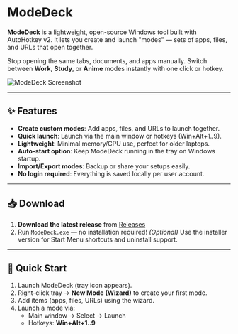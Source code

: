 # ModeDeck

**ModeDeck** is a lightweight, open-source Windows tool built with AutoHotkey v2. It lets you create and launch "modes" — sets of apps, files, and URLs that open together.

Stop opening the same tabs, documents, and apps manually. Switch between **Work**, **Study**, or **Anime** modes instantly with one click or hotkey.

![ModeDeck Screenshot](assets/screenshot.png) <!-- Add screenshot later -->

---

## ✨ Features

- **Create custom modes**: Add apps, files, and URLs to launch together.
- **Quick launch**: Launch via the main window or hotkeys (Win+Alt+1..9).
- **Lightweight**: Minimal memory/CPU use, perfect for older laptops.
- **Auto-start option**: Keep ModeDeck running in the tray on Windows startup.
- **Import/Export modes**: Backup or share your setups easily.
- **No login required**: Everything is saved locally per user account.

---

## 📥 Download

1. **Download the latest release** from [Releases](https://github.com/Aphene101/ModeDeck/releases)
2. Run `ModeDeck.exe` — no installation required!
   _(Optional)_ Use the installer version for Start Menu shortcuts and uninstall support.

---

## 🚀 Quick Start

1. Launch ModeDeck (tray icon appears).
2. Right-click tray → **New Mode (Wizard)** to create your first mode.
3. Add items (apps, files, URLs) using the wizard.
4. Launch a mode via:
   - Main window → Select → Launch
   - Hotkeys: **Win+Alt+1..9**
